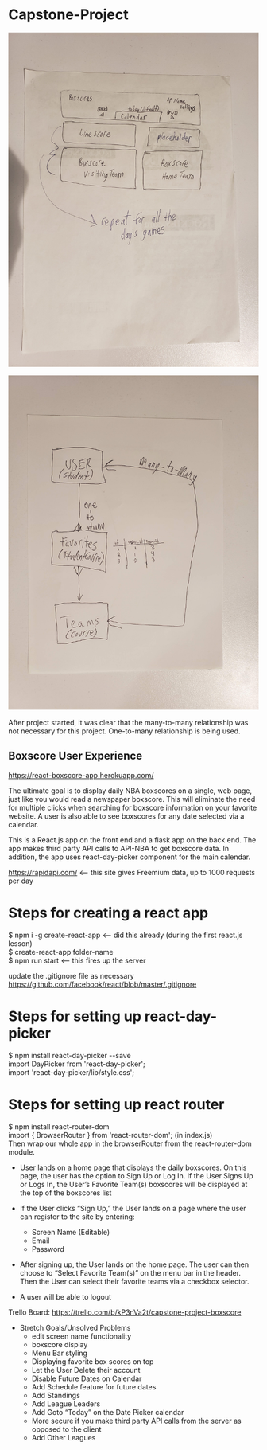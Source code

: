 # Capstone-Project

![wireframe](/public/images/BoxscoreHomepage-rot.jpg)

![wireframe](/public/images/entityRelationshipDiagram_ERD-rot.jpg)

After project started, it was clear that the many-to-many relationship was
not necessary for this project.  One-to-many relationship is being used.


## Boxscore User Experience

https://react-boxscore-app.herokuapp.com/

The ultimate goal is to display daily NBA boxscores on a single, web page, just like you would read a newspaper boxscore.  This will eliminate the need for multiple clicks when searching for boxscore information on your favorite website.  A user is also able to see boxscores for any date selected via a calendar.

This is a React.js app on the front end and a flask app on the back end.  The app makes third party API calls to API-NBA to get boxscore data.  In addition,
the app uses react-day-picker component for the main calendar.

https://rapidapi.com/ <-- this site gives Freemium data, up to 1000 requests per day

# Steps for creating a react app
$ npm i -g create-react-app <-- did this already (during the first react.js lesson)<br />
$ create-react-app folder-name<br />
$ npm run start <-- this fires up the server<br />

update the .gitignore file as necessary<br />
https://github.com/facebook/react/blob/master/.gitignore

# Steps for setting up react-day-picker
$ npm install react-day-picker --save<br />
import DayPicker from 'react-day-picker';<br />
import 'react-day-picker/lib/style.css';<br />

# Steps for setting up react router
$ npm install react-router-dom<br />
import { BrowserRouter } from 'react-router-dom'; (in index.js)<br />
Then wrap our whole app in the browserRouter from the react-router-dom module.<br />


* User lands on a home page that displays the daily boxscores.  On this page, the user has the option to Sign Up or Log In.  If the User Signs Up or Logs In, the User’s Favorite Team(s) boxscores will be displayed at the top of the boxscores list
* If the User clicks “Sign Up,” the User lands on a page where the user can register to the site by entering:
	- Screen Name (Editable)
	- Email
	- Password
* After signing up, the User lands on the home page. The user can then choose to “Select Favorite Team(s)” on the menu bar in the header.  Then the User can select their favorite teams via a checkbox selector.
	
* A user will be able to logout

Trello Board: https://trello.com/b/kP3nVa2t/capstone-project-boxscore

* Stretch Goals/Unsolved Problems
	- edit screen name functionality
	- boxscore display
	- Menu Bar styling 
	- Displaying favorite box scores on top
	- Let the User Delete their account
	- Disable Future Dates on Calendar
	- Add Schedule feature for future dates
	- Add Standings
	- Add League Leaders
	- Add Goto “Today” on the Date Picker calendar
	- More secure if you make third party API calls from the server as opposed to the client
	- Add Other Leagues


